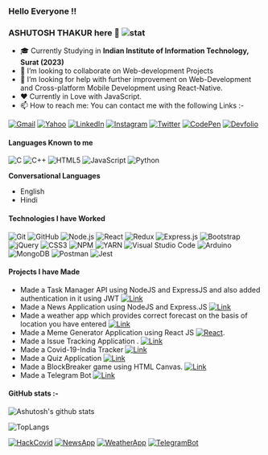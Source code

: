 ### Hello Everyone !!

### **ASHUTOSH THAKUR** here 👋 ![stat](https://komarev.com/ghpvc/?username=ashutosh1401&style=flat-square)

<!--
**ashutosh1401/ashutosh1401** is a ✨ _special_ ✨ repository because its `README.md` (this file) appears on your GitHub profile.
-->
-   :mortar_board: Currently Studying in **Indian Institute of Information Technology, Surat (2023)**
- 👯 I’m looking to collaborate on Web-development Projects
- 🤔 I’m looking for help with further improvement on Web-Development and Cross-platform Mobile Development using React-Native.
- :heart: Currently in Love with JavaScript.
- 📫 How to reach me: You can contact me with the following Links :-

[![Gmail](https://img.shields.io/badge/-GMAIL-D14836?style=for-the-badge&logo=gmail&logoColor=white)](mailto:ashutoshthakur1409@gmail.com)
[![Yahoo](https://img.shields.io/badge/-YAHOO!-e83ef7?style=for-the-badge&logo=yahoo!&logoColor=white)](mailto:ashutoshthakur_14@yahoo.com)
[![LinkedIn](https://img.shields.io/badge/-LINKEDIN-0077B5?style=for-the-badge&logo=linkedin&logoColor=white)](https://www.linkedin.com/in/ashutosh-thakur-5aa181199/)
[![Instagram](https://img.shields.io/badge/-INSTAGRAM-fa37e3?style=for-the-badge&logo=instagram&logoColor=white)](https://www.instagram.com/as.hutosh5613/)
[![Twitter](https://img.shields.io/badge/-TWITTER-6db0f2?style=for-the-badge&logo=twitter&logoColor=white)](https://twitter.com/marcos_ashutosh)
[![CodePen](https://img.shields.io/badge/-CodePen-858d8f?style=for-the-badge&logo=codepen&logoColor=070808)](https://codepen.io/ashutosh1401)
[![Devfolio](https://img.shields.io/badge/-Devfolio-315bf5?style=for-the-badge&logo=devfolio&logoColor=070808)](https://devfolio.co/@ashutosh1415)
#### Languages Known to me

![C](https://img.shields.io/badge/-C-000000?style=flat&logo=c)
![C++](https://img.shields.io/badge/-C++-000000?style=flat&logo=c%2B%2B)
![HTML5](https://img.shields.io/badge/-HTML5-000000?style=flat&logo=html5)
![JavaScript](https://img.shields.io/badge/-JavaScript-000000?style=flat&logo=javascript)
![Python](https://img.shields.io/badge/-Python-000000?style=flat&logo=python)
  
  **Conversational Languages**
  - English
  - Hindi
  
#### Technologies I have Worked
![Git](https://img.shields.io/badge/-Git-222222?style=flat&logo=git&logoColor=F05032)
![GitHub](https://img.shields.io/badge/-GitHub-222222?style=flat&logo=github&logoColor=FFFFFF)
![Node.js](https://img.shields.io/badge/-Node.js-222222?style=flat&logo=node.js&logoColor=339933)
![React](https://img.shields.io/badge/-React-222222?style=flat&logo=React&logoColor=61DAFB)
![Redux](https://img.shields.io/badge/-Redux-f0dff5?style=flat&logo=Redux&logoColor=bb46db)
![Express.js](https://img.shields.io/badge/-Express.js-222222?style=flat&logo=express.js&logoColor=339933)
![Bootstrap](https://img.shields.io/badge/-Bootstrap-a950cc?style=flat&logo=bootstrap&logoColor=white)
![jQuery](https://img.shields.io/badge/-jQuery-222222?style=flat&logo=jQuery&logoColor=0769AD)
![CSS3](https://img.shields.io/badge/-CSS-53e0ce?style=flat&logo=css3&logoColor=white)
![NPM](https://img.shields.io/badge/-NPM-f24130?style=flat&logo=npm&logoColor=white)
![YARN](https://img.shields.io/badge/-YARN-298bd6?style=flat&logo=yarn&logoColor=white)
![Visual Studio Code](https://img.shields.io/badge/-VSCode-444444?style=flat&logo=visual-studio-code&logoColor=007ACC)
![Arduino](https://img.shields.io/badge/-ARDUINO-4da6f0?style=flat&logo=arduino&logoColor=white)
![MongoDB](https://img.shields.io/badge/-MONGODB-black?style=badge&logo=mongodb&logoColor=38cf13)
![Postman](https://img.shields.io/badge/-POSTMAN-orange?style=flat&logo=postman&logoColor=white)
![Jest](https://img.shields.io/badge/-Jest-f24130?style=flat&logo=jest&logoColor=white)

#### Projects I have Made

- Made a Task Manager API using NodeJS and ExpressJS and also added authentication in it using JWT [![Link](https://img.shields.io/badge/-Task-black?style=flat&logo=task&logoColor=white)](https://github.com/ashutosh1401/task-manager-api)
- Made a News Application using NodeJS and Express.JS [![Link](https://img.shields.io/badge/-NEWS-black?style=badge&logo=news&logoColor=38cf13)](https://github.com/ashutosh1401/News-Application)
- Made a weather app which provides correct forecast on the basis of location you have entered [![Link](https://img.shields.io/badge/-WEATHER-black?style=flat&logo=cloud&logoColor=38cf13)](https://weather-app-ashutosh.herokuapp.com)
- Made a Meme Generator Application using React JS [![React](https://img.shields.io/badge/-React-222222?style=flat&logo=React&logoColor=61DAFB)](https://codesandbox.io/s/github/ashutosh1401/Meme-Generator).
- Made a Issue Tracking Application . [![Link](https://img.shields.io/badge/-IssueTracker-blue?style=flat&logo=cloud&logoColor=38cf13)](https://github.com/ashutosh1401/)
- Made a Covid-19-India Tracker [![Link](https://img.shields.io/badge/-Covid19-Red?style=flat&logo=cloud&logoColor=38cf13)](https://github.com/ashutosh1401/covid-19-Tracker)
- Made a Quiz Application [![Link](https://img.shields.io/badge/-QUIZ-yellow?style=flat&logo=quiz&logoColor=38cf13)](https://github.com/ashutosh1401/covid-19-Tracker)
- Made a BlockBreaker game using HTML Canvas. [![Link](https://img.shields.io/badge/-BlockBreaker-green?style=flat&logo=blockbreaker&logoColor=38cf13)](https://ashutosh1401.github.io/BlockBreaker/)
- Made a Telegram Bot [![Link](https://img.shields.io/badge/-Telegram-black?style=flat&logo=telegram&logoColor=Blue)](https://github.com/ashutosh1401/telegram-bot)

#### GitHub stats :-

![Ashutosh's github stats](https://github-readme-stats.vercel.app/api?username=ashutosh1401&show_icons=true&theme=radical) 

![TopLangs](https://github-readme-stats.vercel.app/api/top-langs/?username=ashutosh1401&show_icons=true&theme=radical&layout=compact)

[![HackCovid](https://github-readme-stats.vercel.app/api/pin/?username=ashutosh1401&repo=HACKCOVID19_TEAMMARCOS&show_icons=true&theme=radical)](https://github.com/ashutosh1401/HACKCOVID19_TEAMMARCOS)
[![NewsApp](https://github-readme-stats.vercel.app/api/pin/?username=ashutosh1401&repo=News-Application&show_icons=true&theme=radical)](https://github.com/ashutosh1401/News-Application)
[![WeatherApp](https://github-readme-stats.vercel.app/api/pin/?username=ashutosh1401&repo=node-weather-app&show_icons=true&theme=radical)](https://github.com/ashutosh1401/node-weather-app)
[![TelegramBot](https://github-readme-stats.vercel.app/api/pin/?username=ashutosh1401&repo=telegram-bot&show_icons=true&theme=radical)](https://github.com/ashutosh1401/telegram-bot)
<!-- - 😄 Pronouns: ...
- ⚡ Fun fact: ...
-->
